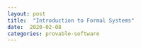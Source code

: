 ```yaml
---
layout: post
title:  "Introduction to Formal Systems"
date:  2020-02-08 
categories: provable-software
---
```

